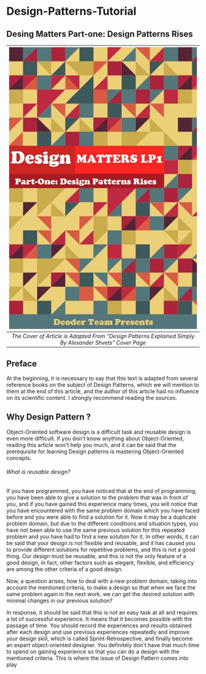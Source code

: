 # Design-Patterns-Tutorial

## Desing Matters Part-one: Design Patterns Rises

| <img src="out.jpg" alt="Pair Game" /> | 
|:--:|
|*The Cover of Article is Adapted From “Design Patterns Explained Simply By Alexander Shvets” Cover Page*|

## Preface
At the beginning, it is necessary to say that this text is adapted from several reference books on the subject of Design Patterns, which we will mention to them at the end of this article, and the author of this article had no influence on its scientific content. I strongly recommend reading the sources.

## Why Design Pattern ?
Object-Oriented software design is a difficult task and reusable design is even more difficult. If you don't know anything about Object-Oriented, reading this article won't help you much, and it can be said that the prerequisite for learning Design patterns is mastering Object-Oriented concepts.
###### What is reusable design?
If you have programmed, you have noticed that at the end of programming, you have been able to give a solution to the problem that was in front of you, and if you have gained this experience many times, you will notice that you have encountered with the same problem domain which you have faced before and you were able to find a solution for it.
Now it may be a duplicate problem domain, but due to the different conditions and situation types, you have not been able to use the same previous solution for this repeated problem and you have had to find a new solution for it. In other words, it can be said that your design is not flexible and reusable, and it has caused you to provide different solutions for repetitive problems, and this is not a good thing. Our design must be reusable, and this is not the only feature of a good design, in fact, other factors such as elegant, flexible, and efficiency are among the other criteria of a good design.

Now, a question arises, how to deal with a new problem domain, taking into account the mentioned criteria, to make a design so that when we face the same problem again in the next work, we can get the desired solution with minimal changes in our previous solution? 

In response, it should be said that this is not an easy task at all and requires a lot of successful experience. It means that it becomes possible with the passage of time. You should record the experiences and results obtained after each design and use previous experiences repeatedly and improve your design skill, which is called Sprint-Retrospective, and finally become an expert object-oriented designer. You definitely don't have that much time to spend on gaining experience so that you can do a design with the mentioned criteria. This is where the issue of Design Pattern comes into play
